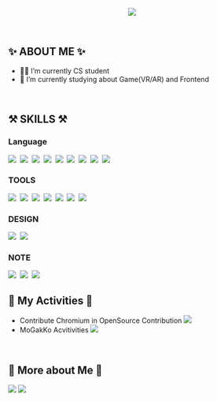 
<p align="center">
  <img src="https://capsule-render.vercel.app/api?type=wave&color=3DDC84&height=300&section=header&text=Taeyeon&fontSize=70" />
</p>
<br/>

## ✨  ABOUT ME ✨
- 👩‍💻  I’m currently CS student
- 🌱 I’m currently studying about Game(VR/AR) and Frontend 

</br>

##  ⚒  SKILLS ⚒
### Language  
<p>
  <img src="https://img.shields.io/badge/Python-3766AB?style=flat-square&logo=Python&logoColor=white"/></a>&nbsp 
  <img src="https://img.shields.io/badge/Java-007396?style=flat-square&logo=Java&logoColor=white"/></a>&nbsp 
  <img src="https://img.shields.io/badge/C++-00599C?style=flat-square&logo=C%2B%2B&logoColor=white"/></a>&nbsp 
  <img src="https://img.shields.io/badge/C-A8B9CC?style=flat-square&logo=C&logoColor=white"/></a>&nbsp 
  <img src="https://img.shields.io/badge/CSharp-239120?style=flat-square&logo=Csharp&logoColor=white"/></a>&nbsp 
  <img src="https://img.shields.io/badge/Javascript-ffb13b?style=flat-square&logo=javascript&logoColor=white"/></a>&nbsp  
  <img src="https://img.shields.io/badge/css-1572B6?style=flat-square&logo=css3&logoColor=white"/></a>&nbsp 
  <img src="https://img.shields.io/badge/html-11B48A?style=flat-square&logo=Go&logoColor=white"/></a>&nbsp 
  <img src="https://img.shields.io/badge/Mysql-E6B91E?style=flat-square&logo=MySql&logoColor=white"/></a>&nbsp
  </p>
  
  ### TOOLS
<p>
    <img src="https://img.shields.io/badge/Unity-000000?style=flat-square&logo=Unity&logoColor=white"/></a>&nbsp 
    <img src="https://img.shields.io/badge/UnrealEngine-0E1128?style=flat-square&logo=Unreal Engine&logoColor=white"/></a>&nbsp 
    <img src="https://img.shields.io/badge/Git-F05032?style=flat-square&logo=Git Engine&logoColor=white"/></a>&nbsp 
    <img src="https://img.shields.io/badge/GitHub-181717?style=flat-square&logo=GitHub&logoColor=white"/></a>&nbsp 
     <img src="https://img.shields.io/badge/Gerrit-EEEEEE?style=flat-square&logo=Gerrit&logoColor=white"/></a>&nbsp 
      <img src="https://img.shields.io/badge/Visual Studio-5C2D91?style=flat-square&logo=Visual Studio&logoColor=white"/></a>&nbsp 
      <img src="https://img.shields.io/badge/Visual Studio Code-007ACC?style=flat-square&logo=Visual Studio Code&logoColor=white"/></a>&nbsp 
  
</p>

### DESIGN 
<p>
  <img src="https://img.shields.io/badge/Figma-F24E1E?style=flat-square&logo=Figma&logoColor=white"/></a>&nbsp 
  <img src="https://img.shields.io/badge/3Dmax-0696D7?style=flat-square&logo=Autodesk&logoColor=white"/></a>&nbsp 
</p>

  ### NOTE
<p>
    <img src="https://img.shields.io/badge/OneNote-7719AA?style=flat-square&logo=Microsoft OneNote&logoColor=white"/></a>&nbsp 
    <img src="https://img.shields.io/badge/Evernote-00A82D?style=flat-square&logo=Evernote&logoColor=white"/></a>&nbsp 
    <img src="https://img.shields.io/badge/Notion-000000?style=flat-square&logo=Notion&logoColor=white"/></a>&nbsp 
   
</pr>  


</br>

## 🎇 My Activities 🎇

- Contribute Chromium in OpenSource Contribution <a href="https://chromium-review.googlesource.com/dashboard/self/" target="_blank"><img src="https://img.shields.io/badge/Chromium-4285F4?style=flat-square&logo=Google Chrome&logoColor=white"/></a>
- MoGakKo Acvitivities  <a href="https://cafe.naver.com/codeuniv?iframe_url_utf8=%2FArticleRead.nhn%253Fclubid%3D30026525%2526articleid%3D46667/" target="_blank"><img src="https://img.shields.io/badge/Mogakko-03C75A?style=flat-square&logo=Naver&logoColor=white"/></a>
</br>

## 👩 More about Me 👩

<a href="https://whatamidoingnow79.blogspot.com/" target="_blank"><img src="https://img.shields.io/badge/Blogger-FF5722?style=flat-square&logo=Blogger&logoColor=white"/></a>
<a href="https://helix-mandolin-236.notion.site/e6cdd1e268e34b3388b89dd5d4455599/" target="_blank"><img src="https://img.shields.io/badge/Notion-000000?style=flat-square&logo=Notion&logoColor=white"/></a>

</p>


